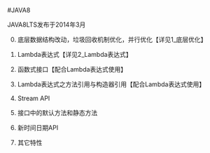 #JAVA8

JAVA8LTS发布于2014年3月

0. 底层数据结构改动，垃圾回收机制优化，并行优化【详见1_底层优化】

1. Lambda表达式【详见2_Lambda表达式】

2. 函数式接口【配合Lambda表达式使用】

3. Lambda表达式之方法引用与构造器引用【配合Lambda表达式使用】

4. Stream API

5. 接口中的默认方法和静态方法

6. 新时间日期API

7. 其它特性